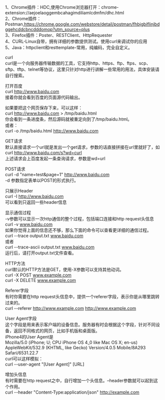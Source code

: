 1、Chrome插件：HDC,使用Chrome浏览器打开：chrome-extension://aejoelaoggembcahagimdiliamlcdmfm/dhc.html  
2、Chrome插件：Postman,https://chrome.google.com/webstore/detail/postman/fhbjgbiflinjbdggehcddcbncdddomop?utm_source=plus  
3、Firefox插件：Poster、RESTClient、HttpRequester  
4、CURL-Linux自带，拥有详细的参数提供测试。使用curl来调试你的应用  
5、Java：httpclient和resttemplate-常用，纯编码，完全自定义。  
  
  
  
  
curl  
curl是一个向服务器传输数据的工具，它支持http、https、ftp、ftps、scp、sftp、tftp、telnet等协议，这里只针对http进行讲解一些常用的用法，具体安装请自行搜索。  
  
打开百度  
curl http://www.baidu.com  
接着你就会看到百度的页面源代码输出。  
  
如果要把这个网页保存下来，可以这样：  
curl http://www.baidu.com > /tmp/baidu.html  
你会看到一条进度条，然后源码就被重定向到了/tmp/baidu.html。  
或者：  
curl -o /tmp/baidu.html http://www.baidu.com  
  
GET请求  
默认直接请求一个url就是发出一个get请求，参数的话直接拼接在url里就好了，如  
curl http://www.baidu.com/s?wd=curl  
上述请求会上百度发起一条查询请求，参数是wd=url  
  
POST请求  
curl -d "name=test&page=1" http://www.baidu.com  
-d 参数指定表单以POST的形式执行。  
  
只展示Header  
curl -I  http://www.baidu.com  
可以看到只返回一些header信息  
  
显示通信过程  
-v参数可以显示一次http通信的整个过程，包括端口连接和http request头信息  
curl -v www.baidu.com  
如果你觉得上面的信息还不够，那么下面的命令可以查看更详细的通信过程。  
curl --trace output.txt www.baidu.com  
或者  
curl --trace-ascii output.txt www.baidu.com  
运行后，请打开output.txt文件查看。  
  
  
HTTP方法  
curl默认的HTTP方法是GET，使用-X参数可以支持其他动词。  
curl -X POST www.example.com  
curl -X DELETE www.example.com  
  
  
Referer字段  
有时你需要在http request头信息中，提供一个referer字段，表示你是从哪里跳转过来的。  
curl --referer http://www.example.com http://www.example.com  
  
User Agent字段  
这个字段是用来表示客户端的设备信息。服务器有时会根据这个字段，针对不同设备，返回不同格式的网页，比如手机版和桌面版。  
iPhone4的User Agent是  
Mozilla/5.0 (iPhone; U; CPU iPhone OS 4_0 like Mac OS X; en-us) AppleWebKit/532.9 (KHTML, like Gecko) Version/4.0.5 Mobile/8A293 Safari/6531.22.7  
curl可以这样模拟：  
curl --user-agent "[User Agent]" [URL]  
  
增加头信息  
有时需要在http request之中，自行增加一个头信息。–header参数就可以起到这个作用。  
curl --header "Content-Type:application/json" http://example.com  
  
  
  
  
